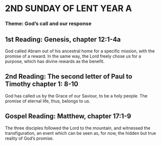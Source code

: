 # 2ND SUNDAY OF LENT YEAR A
### Theme: God’s call and our response

## 1st Reading: Genesis, chapter 12:1-4a

God called Abram out of his ancestral home for a specific mission, with the promise of a reward. In the same way, the Lord freely chose us for a purpose, which has divine rewards as the benefit.

## 2nd Reading: The second letter of Paul to Timothy chapter 1: 8-10

God has called us by the Grace of our Saviour, to be a holy people. The promise of eternal life, thus, belongs to us.

## Gospel Reading: Matthew, chapter 17:1-9

The three disciples followed the Lord to the mountain, and witnessed the transfiguration, an event which can be seen as, for now, the hidden but true reality of God’s promise.